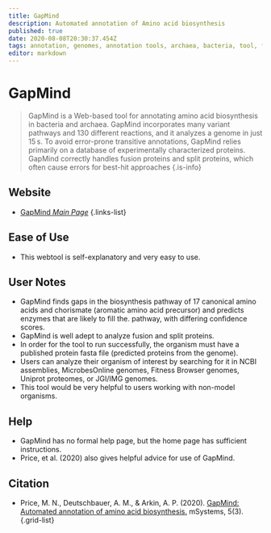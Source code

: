 ```yaml
---
title: GapMind
description: Automated annotation of Amino acid biosynthesis
published: true
date: 2020-08-08T20:30:37.454Z
tags: annotation, genomes, annotation tools, archaea, bacteria, tool, fungi, proteins, comparative genomics, data capture, homolog discovery, analysis tools, resource, metabolism, proteomes, fitness, browser, prediction, mapping, metabolic pathways, hmm, data export, curated, phenotype, essentiality, library, webserver, functional annotation
editor: markdown
---
```


# GapMind

> GapMind is a Web-based tool for annotating amino acid biosynthesis in bacteria and archaea. GapMind incorporates many variant pathways and 130 different reactions, and it analyzes a genome in just 15 s. To avoid error-prone transitive annotations, GapMind relies primarily on a database of experimentally characterized proteins. GapMind correctly handles fusion proteins and split proteins, which often cause errors for best-hit approaches
{.is-info}



## Website

- [GapMind *Main Page*](http://papers.genomics.lbl.gov/cgi-bin/gapView.cgi)
{.links-list}


 ## Ease of Use
 
 - This webtool is self-explanatory and very easy to use.
 
 ## User Notes
 
 - GapMind finds gaps in the biosynthesis pathway of 17 canonical amino acids and chorismate (aromatic amino acid precursor) and predicts enzymes that are likely to fill the. pathway, with differing confidence scores.
- GapMind is well adept to analyze fusion and split proteins. 
- In order for the tool to run successfully, the organism must have a published protein fasta file (predicted proteins from the genome). 
- Users can analyze their organism of interest by searching for it in NCBI assemblies, MicrobesOnline genomes, Fitness Browser genomes, Uniprot proteomes, or JGI/IMG genomes. 
- This tool would be very helpful to users working with non-model organisms.

 ## Help
- GapMind has no formal help page, but the home page has sufficient instructions. 
- Price, et al. (2020) also gives helpful advice for use of GapMind.

## Citation 

- Price, M. N., Deutschbauer, A. M., & Arkin, A. P. (2020). [GapMind: Automated annotation of amino acid biosynthesis.](https://msystems.asm.org/content/5/3/e00291-20.abstract) mSystems, 5(3).
{.grid-list}
